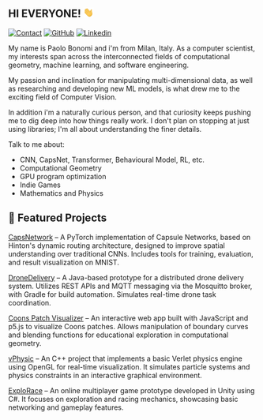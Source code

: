 ## HI EVERYONE! <img src="https://raw.githubusercontent.com/ABSphreak/ABSphreak/master/gifs/Hi.gif" height="20px">

[![Contact](https://img.shields.io/badge/Contact-eMail-success)](mailto:paolo.bonomi@studenti.unimi.it)
[![GitHub](https://img.shields.io/badge/Support%20at-GitHub-blueviolet)](https://github.com/bonomip) [![Linkedin](https://img.shields.io/badge/My%20profile-Linkedin-blue)](https://www.linkedin.com/in/pbonomi/) 
 
My name is Paolo Bonomi and i'm from Milan, Italy. As a computer scientist, my interests span across the interconnected fields of computational geometry, machine learning, and software engineering. 

My passion and inclination for manipulating multi-dimensional data, as well as researching and developing new ML models, is what drew me to the exciting field of Computer Vision.

In addition i'm a naturally curious person, and that curiosity keeps pushing me to dig deep into how things really work. I don't plan on stopping at just using libraries; I'm all about understanding the finer details.

Talk to me about:
- CNN, CapsNet, Transformer, Behavioural Model, RL, etc.
- Computational Geometry
-  GPU program optimization
- Indie Games
- Mathematics and Physics

## 🚀 Featured Projects

[CapsNetwork](https://github.com/bonomip/CapsNetwork) – A PyTorch implementation of Capsule Networks, based on Hinton's dynamic routing architecture, designed to improve spatial understanding over traditional CNNs. Includes tools for training, evaluation, and result visualization on MNIST.

[DroneDelivery](https://github.com/bonomip/DroneDelivery) – A Java-based prototype for a distributed drone delivery system. Utilizes REST APIs and MQTT messaging via the Mosquitto broker, with Gradle for build automation. Simulates real-time drone task coordination.

[Coons Patch Visualizer](https://github.com/bonomip/coons-patch) – An interactive web app built with JavaScript and p5.js to visualize Coons patches. Allows manipulation of boundary curves and blending functions for educational exploration in computational geometry.

[vPhysic](https://github.com/bonomip/vPhysics) – An C++ project that implements a basic Verlet physics engine using OpenGL for real-time visualization. It simulates particle systems and physics constraints in an interactive graphical environment.

[ExploRace](https://github.com/bonomip/Explorace) – An online multiplayer game prototype developed in Unity using C#. It focuses on exploration and racing mechanics, showcasing basic networking and gameplay features.



